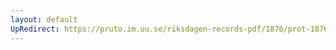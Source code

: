 ```yaml
---
layout: default
UpRedirect: https://pruto.im.uu.se/riksdagen-records-pdf/1876/prot-1876--ak--029.pdf
---
```

